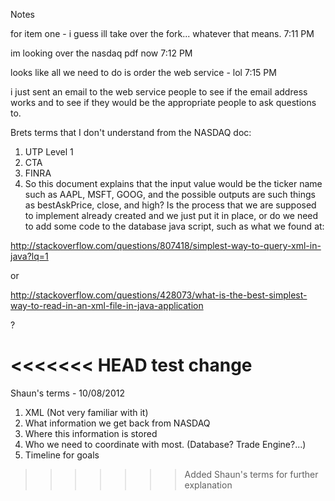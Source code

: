 Notes


for item one - i guess ill take over the fork... whatever that means.
7:11 PM

im looking over the nasdaq pdf now
7:12 PM

looks like all we need to do is order the web service - lol
7:15 PM

i just sent an email to the web service people to see if the email address works and to see if they would be the appropriate people to ask questions to.



Brets terms that I don't understand from the NASDAQ doc:

1)  UTP Level 1
2)  CTA
3)  FINRA
4)  So this document explains that the input value would be the ticker name such as AAPL, MSFT, GOOG, and the possible outputs are such things as bestAskPrice, close, and high?  Is the process that we are supposed to implement already created and we just put it in place, or do we need to add some code to the database java script, such as what we found at:

http://stackoverflow.com/questions/807418/simplest-way-to-query-xml-in-java?lq=1

or

http://stackoverflow.com/questions/428073/what-is-the-best-simplest-way-to-read-in-an-xml-file-in-java-application


?

<<<<<<< HEAD
test change
=======
Shaun's terms - 10/08/2012

1. XML (Not very familiar with it)
2. What information we get back from NASDAQ
3. Where this information is stored
4. Who we need to coordinate with most. (Database? Trade Engine?...)
5. Timeline for goals
>>>>>>> Added Shaun's terms for further explanation
